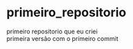 # primeiro_repositorio
 primeiro repositorio que eu criei 
 <br>
 primeira versão com o primeiro commit